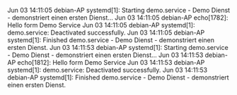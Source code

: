 Jun 03 14:11:05 debian-AP systemd[1]: Starting demo.service - Demo Dienst - demonstriert einen ersten Dienst...
Jun 03 14:11:05 debian-AP echo[1782]: Hello form Demo Service
Jun 03 14:11:05 debian-AP systemd[1]: demo.service: Deactivated successfully.
Jun 03 14:11:05 debian-AP systemd[1]: Finished demo.service - Demo Dienst - demonstriert einen ersten Dienst.
Jun 03 14:11:53 debian-AP systemd[1]: Starting demo.service - Demo Dienst - demonstriert einen ersten Dienst...
Jun 03 14:11:53 debian-AP echo[1812]: Hello form Demo Service
Jun 03 14:11:53 debian-AP systemd[1]: demo.service: Deactivated successfully.
Jun 03 14:11:53 debian-AP systemd[1]: Finished demo.service - Demo Dienst - demonstriert einen ersten Dienst.
